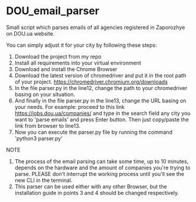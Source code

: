 # DOU_email_parser
Small script which parses emails of all agencies registered in Zaporozhye on DOU.ua website.

You can simply adjust it for your city by following these steps:
1) Download the project from my repo
2) Install all requirements into your virtual environment
3) Download and install the Chrome Browser
4) Download the latest version of chromedriver and put it in the root path of your project.
https://chromedriver.chromium.org/downloads
5) In the file parser.py in the line12, change the path to your chromedriver basing on your situation.
6) And finally in the file parser.py in the line13, change the URL basing on your needs.
For example: proceed to this link https://jobs.dou.ua/companies/ and type in the search field any city you want to 'parse emails' and press Enter button. 
Then just copy/paste the link from browser to line13.
7) Now you can execute the parser.py file by running the command 'python3 parser.py'


NOTE
1) The process of the email parsing can take some time, up to 10 minutes, depends on the hardware and the amount of companies you're trying to parse. 
PLEASE don't interrupt the working process until you'll see the new CLI in the terminal.
2) This parser can be used either with any other Browser, but the installation guide in points 3 and 4 should be changed respectively.